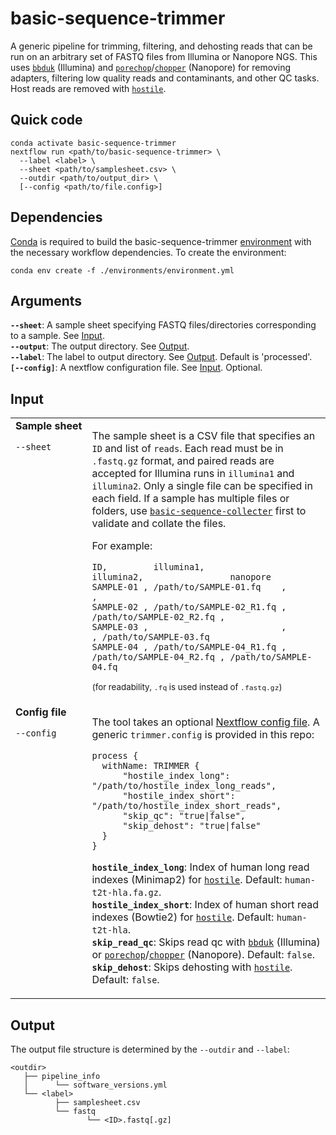 # basic-sequence-trimmer
A generic pipeline for trimming, filtering, and dehosting reads that can be run on an arbitrary set of FASTQ files from Illumina or Nanopore NGS. This uses [`bbduk`][bbduk] (Illumina) and [`porechop`][porechop]/[`chopper`][chopper] (Nanopore) for removing adapters, filtering low quality reads and contaminants, and other QC tasks. Host reads are removed with [`hostile`][hostile].

## Quick code
```
conda activate basic-sequence-trimmer
nextflow run <path/to/basic-sequence-trimmer> \
  --label <label> \
  --sheet <path/to/samplesheet.csv> \
  --outdir <path/to/output_dir> \
  [--config <path/to/file.config>]
```
## Dependencies

[Conda] is required to build the basic-sequence-trimmer [environment] with the necessary workflow dependencies. To create the environment:
```
conda env create -f ./environments/environment.yml
```

## Arguments
**`--sheet`**: A sample sheet specifying FASTQ files/directories corresponding to a sample. See [Input](#input).
<br>
**`--output`**: The output directory. See [Output](#output).
<br>
**`--label`**: The label to output directory. See [Output](#output). Default is 'processed'.
<br>
**`[--config]`**: A nextflow configuration file. See [Input](#input). Optional.

## Input

<table border="0"><tr><td style="vertical-align:top"><b>Sample&nbsp;sheet</b><br>

`--sheet`

</td><td>

The sample sheet is a CSV file that specifies an `ID` and list of `reads`. Each read must be in `.fastq.gz` format, and paired reads are accepted for Illumina runs in `illumina1` and `illumina2`. Only a single file can be specified in each field. If a sample has multiple files or folders, use [`basic-sequence-collecter`][basic-sequence-collecter] first to validate and collate the files.

For example:

```
ID,         illumina1,                  illumina2,                 nanopore
SAMPLE-01 , /path/to/SAMPLE-01.fq    ,                           ,
SAMPLE-02 , /path/to/SAMPLE-02_R1.fq ,  /path/to/SAMPLE-02_R2.fq , 
SAMPLE-03 ,                          ,                           , /path/to/SAMPLE-03.fq
SAMPLE-04 , /path/to/SAMPLE-04_R1.fq ,  /path/to/SAMPLE-04_R2.fq , /path/to/SAMPLE-04.fq
```
<sup>(for readability, `.fq` is used instead of `.fastq.gz`)</sup>

</td></tr>
<tr><td style="vertical-align:top"><b>Config file</b><br>

`--config`

</td><td>

The tool takes an optional [Nextflow config file]. A generic `trimmer.config` is provided in this repo:

```
process {
  withName: TRIMMER {
      "hostile_index_long":  "/path/to/hostile_index_long_reads",
      "hostile_index_short": "/path/to/hostile_index_short_reads",
      "skip_qc": "true|false",
      "skip_dehost": "true|false"
  }
}
```

**`hostile_index_long`**: Index of human long read indexes (Minimap2) for [`hostile`][hostile]. Default: `human-t2t-hla.fa.gz`.
<br>
**`hostile_index_short`**: Index of human short read indexes (Bowtie2) for [`hostile`][hostile]. Default: `human-t2t-hla`.
<br>
**`skip_read_qc`**: Skips read qc with [`bbduk`][bbduk] (Illumina) or [`porechop`][porechop]/[`chopper`][chopper] (Nanopore). Default: `false`.
<br>
**`skip_dehost`**: Skips dehosting with [`hostile`][hostile]. Default: `false`.
<br>

</td></tr></table>

## Output

The output file structure is determined by the `--outdir` and `--label`:

```
<outdir>
   ├── pipeline_info
   │      └── software_versions.yml
   └── <label>
          ├── samplesheet.csv
          └── fastq
                 └── <ID>.fastq[.gz]
```



[Conda]: https://conda.io/projects/conda/en/latest/user-guide/install/index.html
[environment]: /environments/environment.yml
[bbduk]: https://sourceforge.net/projects/bbmap
[porechop]: https://github.com/rrwick/Porechop
[chopper]: https://github.com/wdecoster/chopper
[hostile]: https://github.com/bede/hostile
[basic-sequence-collecter]: https://github.com/provlab-bioinfo/basic-sequence-collecter
[Nextflow config file]: https://www.nextflow.io/docs/latest/config.html